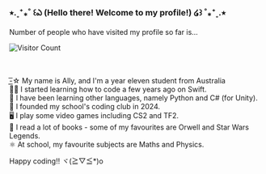 ### ⭒.˳⁺⁎˚ ꒰ఎ (Hello there! Welcome to my profile!) ໒꒱ ˚⁎⁺˳.⭒ <br>


Number of people who have visited my profile so far is...<br>

![Visitor Count](https://profile-counter.glitch.me/{AllyOMara}/count.svg)<br><br><br>


-͟͟͞☆ My name is Ally, and I'm a year eleven student from Australia<br>
👩‍💻 I started learning how to code a few years ago on Swift.<br>
🪼 I have been learning other languages, namely Python and C# (for Unity).<br>
🏫 I founded my school's coding club in 2024.<br>
🖥️ I play some video games including CS2 and TF2.<br>
📜 I read a lot of books - some of my favourites are Orwell and Star Wars Legends.<br>
⚛️ At school, my favourite subjects are Maths and Physics.<br>

Happy coding!! ヾ(≧▽≦*)o<br>
